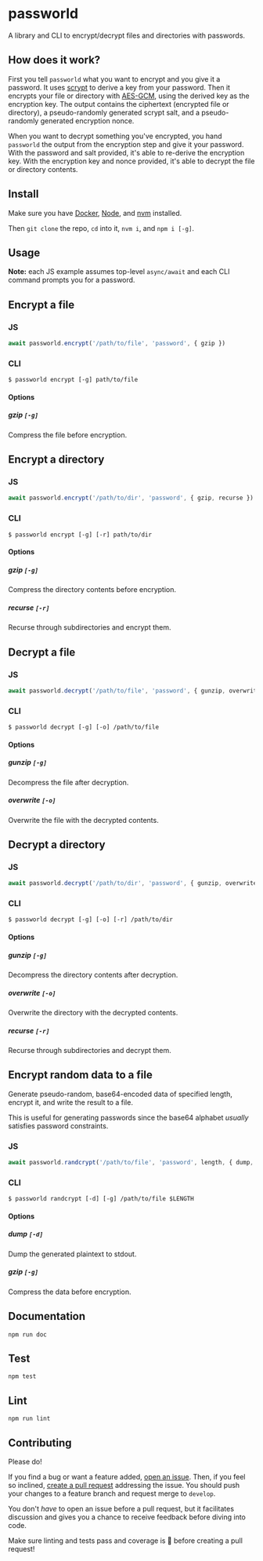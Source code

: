 # passworld

A library and CLI to encrypt/decrypt files and directories with passwords.

## How does it work?

First you tell `passworld` what you want to encrypt and you give it a password. It uses [scrypt](https://en.wikipedia.org/wiki/Scrypt) to derive a key from your password. Then it encrypts your file or directory with [AES-GCM](https://en.wikipedia.org/wiki/Galois/Counter_Mode), using the derived key as the encryption key. The output contains the ciphertext (encrypted file or directory), a pseudo-randomly generated scrypt salt, and a pseudo-randomly generated encryption nonce.

When you want to decrypt something you've encrypted, you hand `passworld` the output from the encryption step and give it your password. With the password and salt provided, it's able to re-derive the encryption key. With the encryption key and nonce provided, it's able to decrypt the file or directory contents.

## Install

Make sure you have [Docker](https://docs.docker.com/install/), [Node](https://nodejs.org/en/download/), and [nvm](https://github.com/nvm-sh/nvm) installed.

Then `git clone` the repo, `cd` into it, `nvm i`, and `npm i [-g]`.

## Usage

**Note:** each JS example assumes top-level `async/await` and each CLI command prompts you for a password.

## Encrypt a file

### JS

```js
await passworld.encrypt('/path/to/file', 'password', { gzip })
```

### CLI

```
$ passworld encrypt [-g] path/to/file
```

#### Options

##### gzip `[-g]`
Compress the file before encryption.

## Encrypt a directory

### JS

```js
await passworld.encrypt('/path/to/dir', 'password', { gzip, recurse })
```

### CLI

```
$ passworld encrypt [-g] [-r] path/to/dir
```

#### Options

##### gzip `[-g]`
Compress the directory contents before encryption.

##### recurse `[-r]`
Recurse through subdirectories and encrypt them.

## Decrypt a file

### JS

```js
await passworld.decrypt('/path/to/file', 'password', { gunzip, overwrite })
```

### CLI

```
$ passworld decrypt [-g] [-o] /path/to/file
```

#### Options

##### gunzip `[-g]`
Decompress the file after decryption.

##### overwrite `[-o]`
Overwrite the file with the decrypted contents.

## Decrypt a directory

### JS

```js
await passworld.decrypt('/path/to/dir', 'password', { gunzip, overwrite, recurse })
```

### CLI

```
$ passworld decrypt [-g] [-o] [-r] /path/to/dir
```

#### Options

##### gunzip `[-g]`
Decompress the directory contents after decryption.

##### overwrite `[-o]`
Overwrite the directory with the decrypted contents.

##### recurse `[-r]`
Recurse through subdirectories and decrypt them.

## Encrypt random data to a file

Generate pseudo-random, base64-encoded data of specified length, encrypt it, and write the result to a file.

This is useful for generating passwords since the base64 alphabet *usually* satisfies password constraints.

### JS

```js
await passworld.randcrypt('/path/to/file', 'password', length, { dump, gzip })
```

### CLI

```
$ passworld randcrypt [-d] [-g] /path/to/file $LENGTH
```

#### Options

##### dump `[-d]`
Dump the generated plaintext to stdout.

##### gzip `[-g]`
Compress the data before encryption.


## Documentation

`npm run doc`

## Test

`npm test`

## Lint

`npm run lint`

## Contributing

Please do!

If you find a bug or want a feature added, [open an issue](https://github.com/zbo14/passworld/issues/new). Then, if you feel so inclined, [create a pull request](https://github.com/zbo14/passworld/compare/develop...) addressing the issue. You should push your changes to a feature branch and request merge to `develop`.

You don't *have* to open an issue before a pull request, but it facilitates discussion and gives you a chance to receive feedback before diving into code.

Make sure linting and tests pass and coverage is 💯 before creating a pull request!
